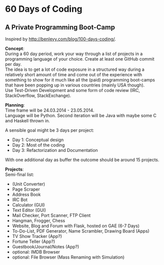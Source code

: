 60 Days of Coding
==================

A Private Programming Boot-Camp
---

Inspired by http://benlevy.com/blog/100-days-coding/.


**Concept**:   
During a 60 day period, work your way through a list of projects in a programming language of your choice. Create at least one GitHub commit per day.  
The idea is to get a lot of code exposure in a structured way during a relatively short amount of time and come out of the experience with something to show for it much like all the (paid) programming boot-camps that have been popping up in various countries (mainly USA though).  
Use Test-Driven Development and some form of code review (IRC, StackOverflow, StackExchange).

**Planning**:  
Time frame will be 24.03.2014 - 23.05.2014.  
Language will be Python. Second iteration will be Java with maybe some C and Haskell thrown in.  

A sensible goal might be 3 days per project:
  * Day 1: Conceptual design
  * Day 2: Most of the coding
  * Day 3: Refactorization and Documentation  
  
With one additional day as buffer the outcome should be around 15 projects.

**Projects**:  
Semi-final list:  
  * (Unit Converter)
  * Page Scraper
  * Address Book
  * IRC Bot
  * Calculator (GUI)
  * Text Editor (GUI)
  * Mail Checker, Port Scanner, FTP Client
  * Hangman, Frogger, Chess
  * Website, Blog and Forum with Flask, hosted on GAE (6-7 Days)
  * To-Do-List, PDF Generator, Name Scrambler, Drawing Board (Apps)
  * TV Show Tracker (App?)
  * Fortune Teller (App?)
  * Guestbook/Journal/Notes (App?)
  * optional: IMDB Browser 
  * optional: File Browser (Mass Renaming with Simulation)
  
